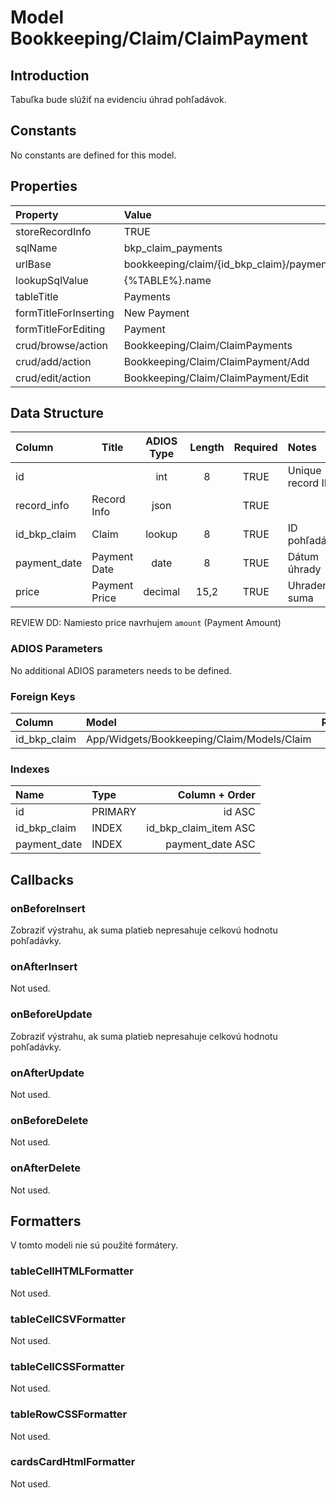 # Model Bookkeeping/Claim/ClaimPayment

## Introduction

Tabuľka bude slúžiť na evidenciu úhrad pohľadávok.

## Constants

No constants are defined for this model.

## Properties

| Property              | Value                                     |
| :-------------------- | :---------------------------------------- |
| storeRecordInfo       | TRUE                                      |
| sqlName               | bkp_claim_payments                        |
| urlBase               | bookkeeping/claim/{id_bkp_claim}/payments |
| lookupSqlValue        | {%TABLE%}.name                            |
| tableTitle            | Payments                                  |
| formTitleForInserting | New Payment                               |
| formTitleForEditing   | Payment                                   |
| crud/browse/action    | Bookkeeping/Claim/ClaimPayments           |
| crud/add/action       | Bookkeeping/Claim/ClaimPayment/Add        |
| crud/edit/action      | Bookkeeping/Claim/ClaimPayment/Edit       |

## Data Structure

| Column       | Title         | ADIOS Type | Length | Required | Notes                |
| :----------- | ------------- | :--------: | :----: | :------: | :------------------- |
| id           |               |    int     |   8    |   TRUE   | Unique record ID |
| record_info  | Record Info   |    json    |        |   TRUE   |                      |
| id_bkp_claim | Claim         |   lookup   |   8    |   TRUE   | ID pohľadávky        |
| payment_date | Payment Date  |    date    |   8    |   TRUE   | Dátum úhrady         |
| price        | Payment Price |  decimal   |  15,2  |   TRUE   | Uhradená suma        |

REVIEW DD: Namiesto price navrhujem `amount` (Payment Amount)

### ADIOS Parameters

No additional ADIOS parameters needs to be defined.

### Foreign Keys

| Column       | Model                                      | Relation | OnUpdate | OnDelete |
| :----------- | :----------------------------------------- | :------: | -------- | -------- |
| id_bkp_claim | App/Widgets/Bookkeeping/Claim/Models/Claim |   1:N    | Cascade  | Restrict |

### Indexes

| Name         | Type    |        Column + Order |
| :----------- | :------ | --------------------: |
| id           | PRIMARY |                id ASC |
| id_bkp_claim | INDEX   | id_bkp_claim_item ASC |
| payment_date | INDEX   |      payment_date ASC |

## Callbacks

### onBeforeInsert

Zobraziť výstrahu, ak suma platieb nepresahuje celkovú hodnotu pohľadávky.

### onAfterInsert

Not used.

### onBeforeUpdate

Zobraziť výstrahu, ak suma platieb nepresahuje celkovú hodnotu pohľadávky.

### onAfterUpdate

Not used.

### onBeforeDelete

Not used.

### onAfterDelete

Not used.

## Formatters

V tomto modeli nie sú použité formátery.

### tableCellHTMLFormatter

Not used.

### tableCellCSVFormatter

Not used.

### tableCellCSSFormatter

Not used.

### tableRowCSSFormatter

Not used.

### cardsCardHtmlFormatter

Not used.
